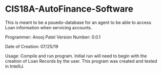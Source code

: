 # CIS18A-AutoFinance-Software
This is meant to be a psuedo-database for an agent to be able to access Loan information when servicing accounts.

Programmer: Anooj Patel
Version Number: 0.0.1

Date of Creation: 07/25/19

Usage: Compile and run program. Initial run will need to begin with the creation of Loan Records by the user. This program was created and tested in IntelliJ.
